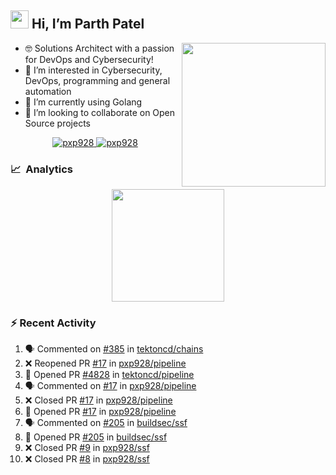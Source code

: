 ## <img src="https://github.com/TheDudeThatCode/TheDudeThatCode/blob/master/Assets/Hi.gif" width="29px"> Hi, I’m Parth Patel

<img align="right"  src="https://media.giphy.com/media/PRgs2sn03T1xpCSWKe/giphy.gif" width="230">

- :nerd_face: Solutions Architect with a passion for DevOps and Cybersecurity!
- 👀  I’m interested in Cybersecurity, DevOps, programming and general automation
- 🌱  I’m currently using Golang
- 💞️  I’m looking to collaborate on Open Source projects

<p align="center">
  <a href="https://linkedin.com/in/pxp928" target="blank">
    <img src="https://img.shields.io/badge/linkedin-%230077B5.svg?&style=for-the-badge&logo=linkedin&logoColor=white" alt="pxp928" />
  </a>
  <a href="https://twitter.com/pxp928" target="blank">
    <img src="https://img.shields.io/badge/Twitter-1DA1F2?style=for-the-badge&logo=twitter&logoColor=white" alt="pxp928" />
  </a>
</p>

### 📈 &nbsp;Analytics

<p align="center">
  <a href="https://github.com/pxp928">
    <img height="180em" src="https://github-readme-stats-eight-theta.vercel.app/api?username=pxp928&show_icons=true&theme=radical&include_all_commits=true&count_private=true&line_height=26"/>
  </a>
</p>

### :zap: Recent Activity

<!--START_SECTION:activity-->
1. 🗣 Commented on [#385](https://github.com/tektoncd/chains/issues/385) in [tektoncd/chains](https://github.com/tektoncd/chains)
2. ❌ Reopened PR [#17](https://github.com/pxp928/pipeline/pull/17) in [pxp928/pipeline](https://github.com/pxp928/pipeline)
3. 💪 Opened PR [#4828](https://github.com/tektoncd/pipeline/pull/4828) in [tektoncd/pipeline](https://github.com/tektoncd/pipeline)
4. 🗣 Commented on [#17](https://github.com/pxp928/pipeline/issues/17) in [pxp928/pipeline](https://github.com/pxp928/pipeline)
5. ❌ Closed PR [#17](https://github.com/pxp928/pipeline/pull/17) in [pxp928/pipeline](https://github.com/pxp928/pipeline)
6. 💪 Opened PR [#17](https://github.com/pxp928/pipeline/pull/17) in [pxp928/pipeline](https://github.com/pxp928/pipeline)
7. 🗣 Commented on [#205](https://github.com/buildsec/ssf/issues/205) in [buildsec/ssf](https://github.com/buildsec/ssf)
8. 💪 Opened PR [#205](https://github.com/buildsec/ssf/pull/205) in [buildsec/ssf](https://github.com/buildsec/ssf)
9. ❌ Closed PR [#9](https://github.com/pxp928/ssf/pull/9) in [pxp928/ssf](https://github.com/pxp928/ssf)
10. ❌ Closed PR [#8](https://github.com/pxp928/ssf/pull/8) in [pxp928/ssf](https://github.com/pxp928/ssf)
<!--END_SECTION:activity-->

<!---
pxp928/pxp928 is a ✨ special ✨ repository because its `README.md` (this file) appears on your GitHub profile.
You can click the Preview link to take a look at your changes.
--->
